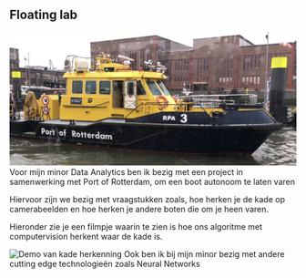 ## Floating lab
![RPA 3](img/portfolio/floating_lab_boat.jpg "RPA 3")
Voor mijn minor Data Analytics ben ik bezig met een project in samenwerking met Port of Rotterdam, om een boot autonoom
te laten varen

Hiervoor zijn we bezig met vraagstukken zoals, hoe herken je de kade op camerabeelden en hoe herken je andere boten die
om je heen varen.

Hieronder zie je een filmpje waarin te zien is hoe ons algoritme met computervision herkent waar de kade is.

![Demo van kade herkenning](img/portfolio/floating_lab_demo.gif "Demo van kade herkenning")
Ook ben ik bij mijn minor bezig met andere cutting edge technologieën zoals Neural Networks
